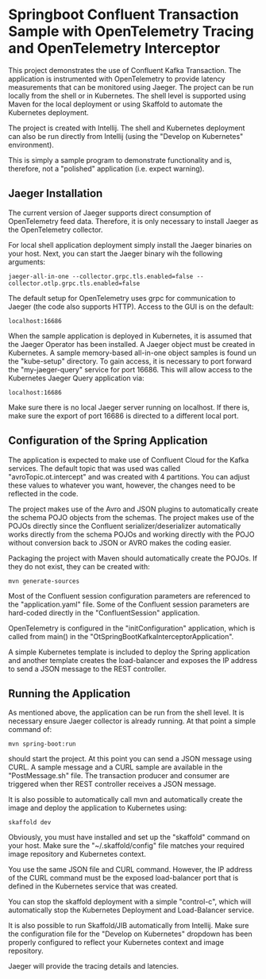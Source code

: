 # Springboot Confluent Transaction Sample with OpenTelemetry Tracing and OpenTelemetry Interceptor

This project demonstrates the use of Confluent Kafka Transaction. The application is instrumented with OpenTelemetry to provide latency measurements that can be
monitored using Jaeger. The project can be run locally from the shell or in Kubernetes. The shell level is
supported using Maven for the local deployment or using Skaffold to automate the Kubernetes deployment.

The project is created with Intellij. The shell and Kubernetes deployment can also be run directly from Intellij (using the "Develop on Kubernetes" environment).

This is simply a sample program to demonstrate functionality and is, therefore, not a "polished" application (i.e. expect warning).

## Jaeger Installation

The current version of Jaeger supports direct consumption of OpenTelemetry feed data. Therefore, it is only necessary to install Jaeger as the OpenTelemetry collector.

For local shell application deployment simply install the Jaeger binaries on your host. Next, you can start the Jaeger binary wih the following arguments:

` jaeger-all-in-one --collector.grpc.tls.enabled=false --collector.otlp.grpc.tls.enabled=false `

The default setup for OpenTelemetry uses grpc for communication to Jaeger (the code also supports HTTP). Access to the GUI is on the default:

`localhost:16686`

When the sample application is deployed in Kubernetes, it is assumed that
the Jaeger Operator has been installed. A Jaeger object must be created in Kubernetes. A sample memory-based all-in-one object samples is found un the
"kube-setup" directory. To gain access, it is necessary to port forward the "my-jaeger-query" service for port 16686. This will allow access to the
Kubernetes Jaeger Query application via:

`localhost:16686`

Make sure there is no local Jaeger server running on localhost. If there is, make sure the export of port 16686 is directed to a different local port.

## Configuration of the Spring Application

The application is expected to make use of Confluent Cloud for the Kafka services. The default topic that was used was called "avroTopic.ot.intercept" and was created with 4 partitions. You can adjust these values to whatever you want, however, the changes need to be reflected in the code.



The project makes use of the Avro and JSON plugins to automatically create the schema POJO objects from the schemas. The project makes use of the POJOs directly since
the Confluent serializer/deserializer automatically works directly from the schema POJOs and working directly with the POJO without conversion back to JSON or AVRO makes the coding easier.

Packaging the project with Maven should automatically create the POJOs. If they do not exist, they can be created with:

` mvn generate-sources `

Most of the Confluent session configuration parameters are referenced to the "application.yaml" file. Some of the Confluent
session parameters are hard-coded directly in the "ConfluentSession" application.

OpenTelemetry is configured in the "initConfiguration" application, which is called from main() in the "OtSpringBootKafkaInterceptorApplication". 

A simple Kubernetes template is included to deploy the Spring application and another template creates the load-balancer and exposes the IP address to send a JSON message to the REST controller.

## Running the Application

As mentioned above, the application can be run from the shell level. It is necessary
ensure Jaeger collector is already running. At that point a simple command of:

` mvn spring-boot:run `

should start the project. At this point you can send a JSON message using CURL. A sample message and a CURL sample are
available in the "PostMessage.sh" file. The transaction producer and consumer are triggered when ther REST controller receives a JSON message.


It is also possible to automatically call mvn and automatically create the image and deploy the application to
Kubernetes using:

` skaffold dev `

Obviously, you must have installed and set up the "skaffold" command on your host. Make sure the
"~/.skaffold/config" file matches your required image repository and Kubernetes context.

You use the same JSON file and CURL command. However, the IP address of the CURL command must be the exposed load-balancer port that is
defined in the Kubernetes service that was created.

You can stop the skaffold deployment with a simple "control-c", which will automatically stop the Kubernetes Deployment and Load-Balancer service.


It is also possible to run Skaffold/JIB automatically from Intellij. Make sure the configuration file for the
"Develop on Kubernetes" dropdown has been properly configured to reflect your Kubernetes context and
image repository.

Jaeger will provide the tracing details and latencies. 


